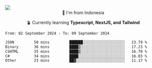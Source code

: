 
<img align = "center" src="https://readme-typing-svg.herokuapp.com?font=Fira+Code&size=25&pause=1000&color=00F713&center=true&vCenter=true&random=false&width=850&height=70&lines=Hi+There+%F0%9F%91%8B%2C+Im+Julian+Caesar;"/>
<br>

<div align = "center">
  📌 I'm from Indonesia
  
  🪴 Currently learning **Typescript, NextJS, and Tailwind**
</div>

<!--START_SECTION:waka-->

```txt
From: 02 September 2024 - To: 09 September 2024

JSON         50 mins         ██████░░░░░░░░░░░░░░░░░░░   23.79 %
Binary       36 mins         ████▒░░░░░░░░░░░░░░░░░░░░   17.23 %
CSHTML       35 mins         ████▒░░░░░░░░░░░░░░░░░░░░   16.70 %
C#           34 mins         ████░░░░░░░░░░░░░░░░░░░░░   16.03 %
Other        23 mins         ██▓░░░░░░░░░░░░░░░░░░░░░░   11.17 %
```

<!--END_SECTION:waka-->
